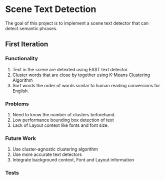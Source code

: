 # Scene Text Detection
The goal of this project is to implement a scene text detector that can detect semantic phrases.

## First Iteration
### Functionality
1. Text in the scene are detexted using EAST text detector.
2. Cluster words that are close by together using K-Means Clustering Algorithm
3. Sort words the order of words similar to human reading conversions for English.

### Problems
1. Need to know the number of clusters beforehand.
2. Low performance bounding box detection of text
3. Lack of Layout context like fonts and font size.

### Future Work
1. Use cluster-agnostic clustering algorithm
2. Use more accurate text detectors
3. Integrate background context, Font and Layout information

### Tests